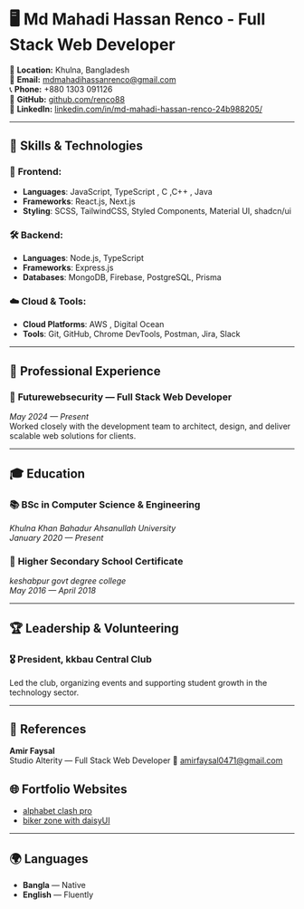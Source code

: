 # 🖥️ Md Mahadi Hassan Renco - Full Stack Web Developer

📍 **Location:** Khulna, Bangladesh  
📧 **Email:** [mdmahadihassanrenco@gmail.com](mailto:amirfaysal0471@gmail.com)  
📞 **Phone:** +880 1303 091126  
🔗 **GitHub:** [github.com/renco88](https://github.com/renco88)  
🔗 **LinkedIn:** [linkedin.com/in/md-mahadi-hassan-renco-24b988205/](https://www.linkedin.com/in/md-mahadi-hassan-renco-24b988205/)

---

## 🚀 Skills & Technologies

### 🔧 **Frontend:**
- **Languages**: JavaScript, TypeScript , C ,C++ , Java
- **Frameworks**: React.js, Next.js
- **Styling**: SCSS, TailwindCSS, Styled Components, Material UI, shadcn/ui

### 🛠️ **Backend:**
- **Languages**: Node.js, TypeScript
- **Frameworks**: Express.js
- **Databases**: MongoDB, Firebase, PostgreSQL, Prisma

### ☁️ **Cloud & Tools:**
- **Cloud Platforms**: AWS , Digital Ocean
- **Tools**: Git, GitHub, Chrome DevTools, Postman, Jira, Slack

---

## 💼 Professional Experience

### 🌟 **Futurewebsecurity** — Full Stack Web Developer  
*May 2024 — Present*  
Worked closely with the development team to architect, design, and deliver scalable web solutions for clients.


---

## 🎓 Education

### 📚 **BSc in Computer Science & Engineering**  
*Khulna Khan Bahadur Ahsanullah University*  
*January 2020 — Present*

### 🏅 **Higher Secondary School Certificate**  
*keshabpur govt degree college*  
*May 2016 — April 2018*

---

## 🏆 Leadership & Volunteering

### 🎖️ **President, kkbau Central Club**  
Led the club, organizing events and supporting student growth in the technology sector.

---

## 📇 References

**Amir Faysal**  
Studio Alterity — Full Stack Web Developer 
📧 [amirfaysal0471@gmail.com](mailto:amirfaysal0471@gmail.com)



## 🌐 Fortfolio Websites

- [alphabet clash pro](https://renco88.github.io/alphabet-clash-pro/)
- [biker zone with daisyUI](https://renco88.github.io/biker_zone_with_daisyUI/)

---

## 🌍 Languages

- **Bangla** — Native
- **English** — Fluently
